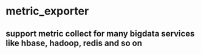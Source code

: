 # metric_exporter

## support metric collect for many bigdata services like hbase, hadoop, redis and so on

